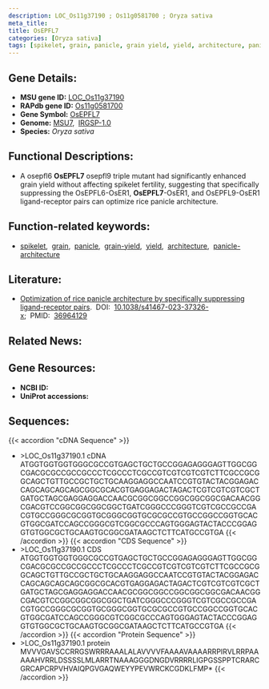 ```yaml
---
description: LOC_Os11g37190 ; Os11g0581700 ; Oryza sativa
meta_title:
title: OsEPFL7
categories: [Oryza sativa]
tags: [spikelet, grain, panicle, grain yield, yield, architecture, panicle architecture]
---
```


## Gene Details:
- **MSU gene ID:** [LOC_Os11g37190](http://rice.uga.edu/cgi-bin/ORF_infopage.cgi?orf=LOC_Os11g37190)  
- **RAPdb gene ID:** [Os11g0581700](https://rapdb.dna.affrc.go.jp/locus/?name=Os11g0581700)  
- **Gene Symbol:** <u>OsEPFL7</u>
- **Genome:**  [MSU7](http://rice.uga.edu/),&nbsp;&nbsp;[IRGSP-1.0](https://rapdb.dna.affrc.go.jp/download/irgsp1.html)
- **Species:** *Oryza sativa*

## Functional Descriptions:
   - A osepfl6 **OsEPFL7** osepfl9 triple mutant had significantly enhanced grain yield without affecting spikelet fertility, suggesting that specifically suppressing the OsEPFL6-OsER1, **OsEPFL7**-OsER1, and OsEPFL9-OsER1 ligand-receptor pairs can optimize rice panicle architecture.

## Function-related keywords:
   - [spikelet](/tags/spikelet/),&nbsp;&nbsp;[grain](/tags/grain/),&nbsp;&nbsp;[panicle](/tags/panicle/),&nbsp;&nbsp;[grain-yield](/tags/grain-yield/),&nbsp;&nbsp;[yield](/tags/yield/),&nbsp;&nbsp;[architecture](/tags/architecture/),&nbsp;&nbsp;[panicle-architecture](/tags/panicle-architecture/)

## Literature:
   - [Optimization of rice panicle architecture by specifically suppressing ligand-receptor pairs](https://www.doi.org/10.1038/s41467-023-37326-x).&nbsp;&nbsp;DOI:&nbsp;&nbsp;[10.1038/s41467-023-37326-x](https://www.doi.org/10.1038/s41467-023-37326-x);&nbsp;&nbsp;PMID:&nbsp;&nbsp;[36964129](https://pubmed.ncbi.nlm.nih.gov/36964129/)

## Related News:

## Gene Resources:
- **NCBI ID:**  []()
- **UniProt accessions:** [](https://www.uniprot.org/uniprotkb//entry)

## Sequences:
{{< accordion "cDNA Sequence" >}}
- \>LOC_Os11g37190.1 cDNA
ATGGTGGTGGTGGGCGCCGTGAGCTGCTGCCGGAGAGGGAGTTGGCGGCGACGCGCCGCCGCCCTCGCCCTCGCCGTCGTCGTCGTCTTCGCCGCGGCAGCTGTTGCCGCTGCTGCAAGGAGGCCAATCCGTGTACTACGGAGACCAGCAGCAGCAGCGGCGCACGTGAGGAGACTAGACTCGTCGTCGTCGCTGATGCTAGCGAGGAGGACCAACGCGGCGGCCGGCGGCGGCGACAACGGCGACGTCCGGCGGCGGCGGCTGATCGGGCCCGGGTCGTCGCCGCCGACGTGCCGGGCGCGGTGCGGGCGGTGCGCGCCGTGCCGGCCGGTGCACGTGGCGATCCAGCCGGGCGTCGGCGCCCAGTGGGAGTACTACCCGGAGGTGTGGCGCTGCAAGTGCGGCGATAAGCTCTTCATGCCGTGA
{{< /accordion >}}
{{< accordion "CDS Sequence" >}}
- \>LOC_Os11g37190.1 CDS
ATGGTGGTGGTGGGCGCCGTGAGCTGCTGCCGGAGAGGGAGTTGGCGGCGACGCGCCGCCGCCCTCGCCCTCGCCGTCGTCGTCGTCTTCGCCGCGGCAGCTGTTGCCGCTGCTGCAAGGAGGCCAATCCGTGTACTACGGAGACCAGCAGCAGCAGCGGCGCACGTGAGGAGACTAGACTCGTCGTCGTCGCTGATGCTAGCGAGGAGGACCAACGCGGCGGCCGGCGGCGGCGACAACGGCGACGTCCGGCGGCGGCGGCTGATCGGGCCCGGGTCGTCGCCGCCGACGTGCCGGGCGCGGTGCGGGCGGTGCGCGCCGTGCCGGCCGGTGCACGTGGCGATCCAGCCGGGCGTCGGCGCCCAGTGGGAGTACTACCCGGAGGTGTGGCGCTGCAAGTGCGGCGATAAGCTCTTCATGCCGTGA
{{< /accordion >}}
{{< accordion "Protein Sequence" >}}
- \>LOC_Os11g37190.1 protein
MVVVGAVSCCRRGSWRRRAAALALAVVVVFAAAAVAAAARRPIRVLRRPAAAAAHVRRLDSSSSLMLARRTNAAAGGGDNGDVRRRRLIGPGSSPPTCRARCGRCAPCRPVHVAIQPGVGAQWEYYPEVWRCKCGDKLFMP*
{{< /accordion >}}
